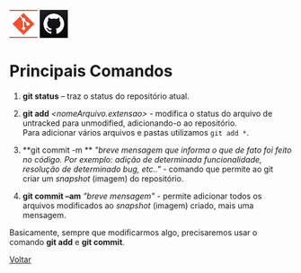 ![Logo do Git](./../Imagens/icoGit.png) ![Logo do GitHub](./../Imagens/icoGitHub.png)
# Principais Comandos

1. **git status** – traz o status do repositório atual. 

2. **git add** *<nomeArquivo.extensao>* - modifica o status do arquivo de untracked para unmodified, adicionando-o ao repositório.  
Para adicionar vários arquivos e pastas utilizamos `git add *`.  

3. **git commit  -m ** *"breve mensagem que informa o que de fato foi feito no código. Por exemplo: adição de determinada funcionalidade, resolução de determinado bug, etc.."* - comando que permite ao git  
criar um *snapshot* (imagem) do repositório. 

4. **git commit –am** *"breve mensagem"* - permite adicionar todos os arquivos modificados ao *snapshot* (imagem) criado, mais uma mensagem.  

Basicamente, sempre que modificarmos algo, precisaremos usar o comando **git add** e **git commit**. 

[Voltar](./../README.md)
 


 